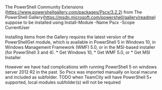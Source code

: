 The PowerShell Community Extensions (https://www.powershellgallery.com/packages/Pscx/3.2.2) from The PowerShell Gallery(https://msdn.microsoft.com/powershell/gallery/readme)
suppose to be installed using
Install-Module -Name Pscx -Scope CurrentUser

Installing items from the Gallery requires the latest version of the PowerShellGet module, which is available in PowerShell 5 in Windows 10, in Windows Management Framework (WMF) 5.0, or in the MSI-based installer (for PowerShell 3 and 4).
	* Get Windows 10,
	* Get WMF 5.0, or
	* Get MSI Installer

However  we have had complications with running PowerShell 5 on windows server 2012 R2 in the past. 
So Pscx was imported manually on local macune and included as subfolder.
TODO when TeamCity will have  PowerShell 5+ supported, local modules subfolder(s) will not be required


